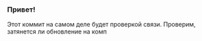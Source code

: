 ### Привет!

Этот коммит на самом деле будет проверкой связи. Проверим, затянется ли обновление на комп
